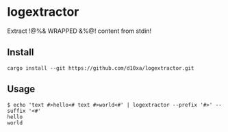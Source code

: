 # logextractor

Extract !@%& WRAPPED &%@! content from stdin!

## Install

```
cargo install --git https://github.com/d10xa/logextractor.git
```

## Usage

```
$ echo 'text #>hello<# text #>world<#' | logextractor --prefix '#>' --suffix '<#'
hello
world
```

